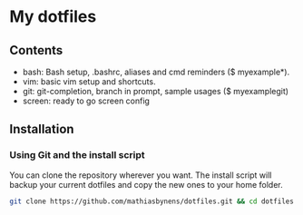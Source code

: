 # My dotfiles

## Contents

* bash: Bash setup, .bashrc, aliases and cmd reminders ($ myexample*).
* vim: basic vim setup and shortcuts.
* git: git-completion, branch in prompt, sample usages ($ myexamplegit)
* screen: ready to go screen config

## Installation

### Using Git and the install script

You can clone the repository wherever you want. The install script will backup your current dotfiles and copy the new ones to your home folder.

```bash
git clone https://github.com/mathiasbynens/dotfiles.git && cd dotfiles && ./install.sh
```


